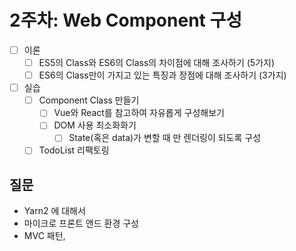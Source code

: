# 2주차: Web Component 구성

- [ ] 이론
  - [ ] ES5의 Class와 ES6의 Class의 차이점에 대해 조사하기 (5가지)
  - [ ] ES6의 Class만이 가지고 있는 특징과 장점에 대해 조사하기 (3가지)
- [ ] 실습
  - [ ] Component Class 만들기
    - [ ] Vue와 React를 참고하여 자유롭게 구성해보기
    - [ ] DOM 사용 최소화화기
      - [ ] State(혹은 data)가 변할 때 만 렌더링이 되도록 구성
  - [ ] TodoList 리팩토링

## 질문

- Yarn2 에 대해서
- 마이크로 프론트 앤드 환경 구성
- MVC 패턴,
